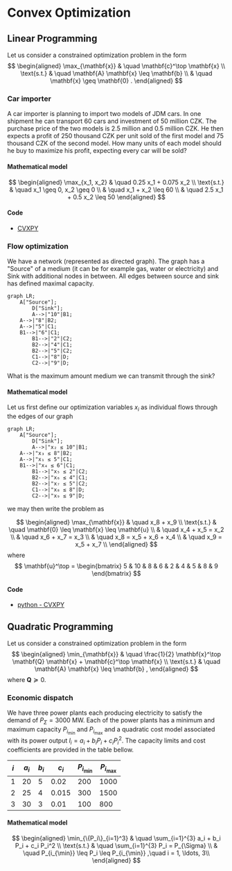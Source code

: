 # Convex Optimization

## Linear Programming

Let us consider a constrained optimization problem in the form
$$
\begin{aligned}
	\max_{\mathbf{x}} & \quad \mathbf{c}^\top \mathbf{x} \\
	\text{s.t.} & \quad \mathbf{A} \mathbf{x} \leq \mathbf{b} \\
	            & \quad \mathbf{x} \geq \mathbf{0} .
\end{aligned}
$$


### Car importer
A car importer is planning to import two models of JDM cars. In one shipment he can transport 60 cars and investment of 50 million CZK. The purchase price of the two models is 2.5 million and 0.5 million CZK. He then expects a profit of 250 thousand CZK per unit sold of the first model and 75 thousand CZK of the second model. How many units of each model should he buy to maximize his profit, expecting every car will be sold?

#### Mathematical model
$$
\begin{aligned}
	\max_{x_1, x_2} & \quad 0.25 x_1 + 0.075 x_2 \\
	\text{s.t.} & \quad x_1 \geq 0, x_2 \geq 0 \\
							& \quad x_1 + x_2 \leq 60 \\
							& \quad 2.5 x_1 + 0.5 x_2 \leq 50
\end{aligned}
$$

#### Code
- [CVXPY](car_import.py)

### Flow optimization
We have a network (represented as directed graph). The graph has a "Source" of a medium (it can be for example gas, water or electricity) and Sink with additional nodes in between. All edges between source and sink has defined maximal capacity.

```mermaid
graph LR;
    A["Source"];
		D["Sink"];
		A-->|"10"|B1;
    A-->|"8"|B2;
    A-->|"5"|C1;
    B1-->|"6"|C1;
		B1-->|"2"|C2;
		B2-->|"4"|C1;
		B2-->|"5"|C2;
		C1-->|"8"|D;
		C2-->|"9"|D;
```
What is the maximum amount medium we can transmit through the sink?

#### Mathematical model

Let us first define our optimization variables $x_i$ as individual flows through the edges of our graph

```mermaid
graph LR;
    A["Source"];
		D["Sink"];
		A-->|"x₂ ≤ 10"|B1;
    A-->|"x₃ ≤ 8"|B2;
    A-->|"x₁ ≤ 5"|C1;
    B1-->|"x₄ ≤ 6"|C1;
		B1-->|"x₅ ≤ 2"|C2;
		B2-->|"x₆ ≤ 4"|C1;
		B2-->|"x₇ ≤ 5"|C2;
		C1-->|"x₈ ≤ 8"|D;
		C2-->|"x₉ ≤ 9"|D;
```

we may then write the problem as

$$
\begin{aligned}
	\max_{\mathbf{x}} & \quad x_8 + x_9 \\
	\text{s.t.} & \quad \mathbf{0} \leq \mathbf{x} \leq \mathbf{u} \\
							& \quad x_4 + x_5 = x_2 \\
	            & \quad x_6 + x_7 = x_3 \\
	            & \quad x_8 = x_5 + x_6 + x_4 \\
	            & \quad x_9 = x_5 + x_7 \\
\end{aligned}
$$
where
$$
\mathbf{u}^\top = \begin{bmatrix} 5 & 10 & 8 & 6 & 2 & 4 & 5 & 8 & 9 \end{bmatrix}
$$

#### Code
- [python - CVXPY](flow.py)

## Quadratic Programming

Let us consider a constrained optimization problem in the form
$$
\begin{aligned}
	\min_{\mathbf{x}} & \quad \frac{1}{2} \mathbf{x}^\top \mathbf{Q} \mathbf{x} + \mathbf{c}^\top \mathbf{x} \\
	\text{s.t.} & \quad \mathbf{A} \mathbf{x} \leq \mathbf{b} ,
\end{aligned}
$$
where $\mathbf{Q} \succeq 0$.

### Economic dispatch
We have three power plants each producing electricity to satisfy the demand of $P_{\Sigma} = 3000$ MW. Each of the power plants has a minimum and maximum capacity $P_{i_{\min}}$ and $P_{i_{\max}}$ and a quadratic cost model associated with its power output $l_i = a_i + b_i P_i + c_i P_i^2$. The capacity limits and cost coefficients are provided in the table bellow.

| $i$         | $a_i$ | $b_i$ | $c_i$ | $P_{i_{\min}}$    | $P_{i_{\max}}$    |
|-------------|-------|-------|-------|-------------------|-------------------|
| 1           | 20    | 5     | 0.02  | 200               | 1000              |
| 2           | 25    | 4     | 0.015 | 300               | 1500              |
| 3           | 30    | 3     | 0.01  | 100               | 800               |

#### Mathematical model
$$
\begin{aligned}
	\min_{\{P_i\}_{i=1}^3} & \quad \sum_{i=1}^{3} a_i + b_i P_i + c_i P_i^2 \\
	\text{s.t.} & \quad \sum_{i=1}^{3} P_i = P_{\Sigma} \\
	            & \quad P_{i_{\min}} \leq P_i \leq P_{i_{\min}} ,\quad i = 1, \ldots, 3\\
\end{aligned}
$$
